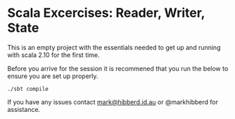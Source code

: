 Scala Excercises: Reader, Writer, State
=======================================

This is an empty project with the essentials needed to
get up and running with scala 2.10 for the first time.

Before you arrive for the session it is recommened
that you run the below to ensure you are set up properly.

    ./sbt compile


If you have any issues contact mark@hibberd.id.au or
@markhibberd for assistance.

